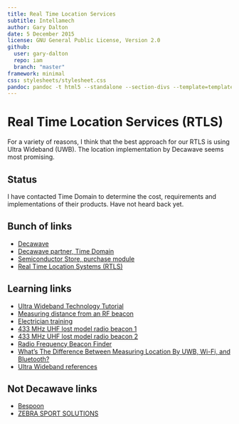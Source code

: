 ```yaml
---
title: Real Time Location Services
subtitle: Intellamech
author: Gary Dalton
date: 5 December 2015
license: GNU General Public License, Version 2.0
github:
  user: gary-dalton
  repo: iam
  branch: "master"
framework: minimal
css: stylesheets/stylesheet.css
pandoc: pandoc -t html5 --standalone --section-divs --template=template_github.html index.md -o index.html
---
```


# Real Time Location Services (RTLS)

For a variety of reasons, I think that the best approach for our RTLS is using
Ultra Wideband (UWB). The location implementation by Decawave seems most
promising.

## Status

I have contacted Time Domain to determine the cost, requirements and
implementations of their products. Have not heard back yet.

## Bunch of links

- [Decawave](http://www.decawave.com/)
- [Decawave partner, Time Domain](http://www.timedomain.com/)
- [Semiconductor Store, purchase module](http://www.semiconductorstore.com/pages/asp/search.asp?categoryNarrowName=Ultra%20Wideband%20(UWB)&categoryNarrow=38&cmlink=3)
- [Real Time Location Systems (RTLS)](https://openrtls.com/page/rtls)

## Learning links

- [Ultra Wideband Technology Tutorial](http://www.radio-electronics.com/info/wireless/uwb/ultra-wideband-technology.php)
- [Measuring distance from an RF beacon](https://www.physicsforums.com/threads/measuring-distance-from-an-rf-beacon.600563/)
- [Electrician training](http://electriciantraining.tpub.com/)
- [433 MHz UHF lost model radio beacon 1](http://www.instructables.com/id/433-MHz-UHF-lost-model-radio-beacon/?ALLSTEPS)
- [433 MHz UHF lost model radio beacon 2](http://www.instructables.com/id/433-MHz-tape-measure-antenna-suits-UHF-transmitte/?ALLSTEPS)
- [Radio Frequency Beacon Finder](https://courses.cit.cornell.edu/ee476/FinalProjects/s2008/eky2_cc459/website/)
- [What’s The Difference Between Measuring Location By UWB, Wi-Fi, and Bluetooth?](http://electronicdesign.com/communications/what-s-difference-between-measuring-location-uwb-wi-fi-and-bluetooth)
- [Ultra Wideband references](http://wcsp.eng.usf.edu/UWB_links.html)

## Not Decawave links

- [Bespoon](http://bespoon.com/)
- [ZEBRA SPORT SOLUTIONS](https://www.zebra.com/us/en/solutions/location-solutions/sports-tracking.html)
